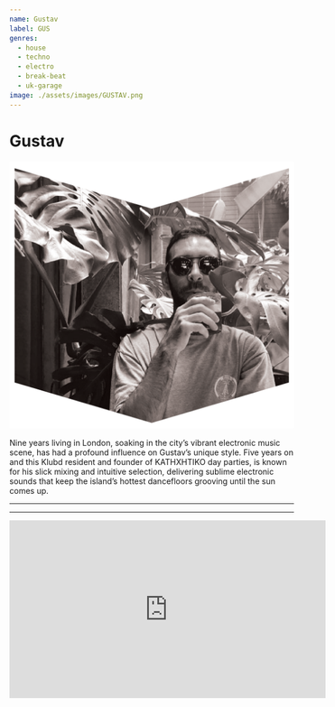 ```yaml
---
name: Gustav
label: GUS
genres:
  - house
  - techno
  - electro
  - break-beat
  - uk-garage
image: ./assets/images/GUSTAV.png
---
```


# Gustav

![](./assets/images/GUSTAV.png)

Nine years living in London, soaking in the city’s vibrant electronic music scene, has had a profound influence on Gustav’s unique style. Five years on and this Klubd resident and founder of KATHXHTIKO day parties, is known for his slick mixing and intuitive selection, delivering sublime electronic sounds that keep the island’s hottest dancefloors grooving until the sun comes up.

---



---

<iframe width="560" height="315" src="https://www.youtube.com/embed/yQxQZCQJuWU" frameborder="0" allow="accelerometer; autoplay; encrypted-media; gyroscope; picture-in-picture" allowfullscreen></iframe>

